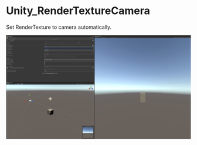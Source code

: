 # Unity_RenderTextureCamera

Set RenderTexture to camera automatically.

![](https://github.com/XJINE/Unity_RenderTextureCamera/blob/master/screenshot.png)